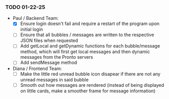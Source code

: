 ### TODO 01-22-25
- Paul / Backend Team:
    - [x] Ensure login doesn't fail and require a restart of the program upon initial login
    - [ ] Ensure that all bubbles / messages are written to the respective JSON files when requested
    - [ ] Add getLocal and getDynamic functions for each bubble/message method, which will first get local messages and then dynamic messages from the Pronto servers
    - [ ] Add sendMessage method

- Diana / Frontend Team:
    - [ ] Make the little red unread bubble icon disapear if there are not any unread messages in said bubble
    - [ ] Smooth out how messages are rendered (instead of being displayed on little cards, make a smoother frame for message information)